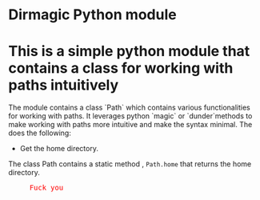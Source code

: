 # Dirmagic Python module

# This is a simple python module that contains a class for working with paths intuitively
<span style="color: purple;"></span>
<span style="color: orange;"></span>
<span style="color: blue;" ></span>
<span style="color: red"></span>
<div style="border-radius: 10px; border-width: 1px; border-color: green;" class="code"></div>
The module contains a class `Path` which contains various functionalities for working with paths. It leverages python `magic` or `dunder`methods to make working with paths more intuitive and make the syntax minimal.
The does the following:

* Get the home directory.
<p>
    The class Path contains a static method , <span><code>Path.home</code><span> that returns the home directory.
    <pre>
    <font color= "red"> Fuck you</font>
    </pre>
</p>
